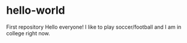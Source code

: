 # hello-world
First repository
Hello everyone!
I like to play soccer/football and I am in college right now.
